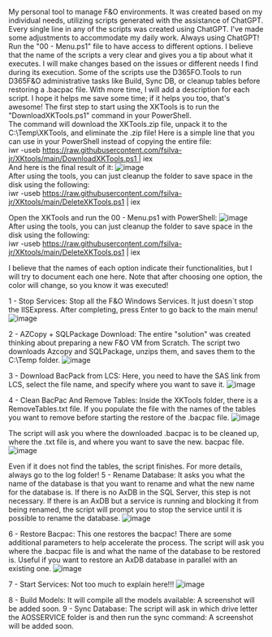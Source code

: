 My personal tool to manage F&O environments. It was created based on my individual needs, utilizing scripts generated with the assistance of ChatGPT. Every single line in any of the scripts was created using ChatGPT. I've made some adjustments to accommodate my daily work. Always using ChatGPT! Run the "00 - Menu.ps1" file to have access to different options. I believe that the name of the scripts a very clear and gives you a tip about what it executes. I will make changes based on the issues or different needs I find during its execution. Some of the scripts use the D365FO.Tools to run D365F&O administrative tasks like Build, Sync DB, or cleanup tables before restoring a .bacpac file. With more time, I will add a description for each script. I hope it helps me save some time; if it helps you too, that's awesome!
The first step to start using the XKTools is to run the "DownloadXKTools.ps1" command in your PowerShell.<br/>
The command will download the XKTools.zip file, unpack it to the C:\Temp\XKTools, and eliminate the .zip file! Here is a simple line that you can use in your PowerShell instead of copying the entire file:<br/>
iwr -useb https://raw.githubusercontent.com/fsilva-jr/XKtools/main/DownloadXKTools.ps1 | iex<br/>
And here is the final result of it:
![image](https://github.com/user-attachments/assets/5d06cfd2-6235-438d-b81a-fadbdcd8c881)
<br/>
After using the tools, you can just cleanup the folder to save space in the disk using the following:<br/>
iwr -useb  https://raw.githubusercontent.com/fsilva-jr/XKtools/main/DeleteXKTools.ps1 | iex <br/>

Open the XKTools and run the 00 - Menu.ps1 with PowerShell:
![image](https://github.com/user-attachments/assets/e0b85ef3-22ed-4348-a131-a948f539071a)
<br/>
After using the tools, you can just cleanup the folder to save space in the disk using the following:<br/>
iwr -useb  https://raw.githubusercontent.com/fsilva-jr/XKtools/main/DeleteXKTools.ps1 | iex <br/>


I believe that the names of each option indicate their functionalities, but I will try to document each one here. Note that after choosing one option, the color will change, so you know it was executed!

1 - Stop Services:
Stop all the F&O Windows Services. It just doesn´t stop the IISExpress. After completing, press Enter to go back to the main menu!
![image](https://github.com/user-attachments/assets/d4732740-7fa5-4723-9731-da9816bf6e74)


2 - AZCopy + SQLPackage Download:
The entire "solution" was created thinking about preparing a new F&O VM from Scratch. The script two downloads Azcopy and SQLPackage, unzips them, and saves them to the C:\Temp folder.
![image](https://github.com/user-attachments/assets/01e386eb-e831-43ed-9d9c-2518d49307fa)


3 - Download BacPack from LCS:
Here, you need to have the SAS link from LCS, select the file name, and specify where you want to save it.
![image](https://github.com/user-attachments/assets/69e62b87-7186-414a-8dc0-c0353024e11d)


4 - Clean BacPac And Remove Tables:
Inside the XKTools folder, there is a RemoveTables.txt file. If you populate the file with the names of the tables you want to remove before starting the restore of the .bacpac file.
![image](https://github.com/user-attachments/assets/b0380c07-b582-45c2-9e13-177b678f6cb5)

The script will ask you where the downloaded .bacpac is to be cleaned up, where the .txt file is, and where you want to save the new. bacpac file.
![image](https://github.com/user-attachments/assets/a7493d29-4059-4d7e-9768-45aa473abcf6)


Even if it does not find the tables, the script finishes. For more details, always go to the log folder!
5 - Rename Database:
It asks you what the name of the database is that you want to rename and what the new name for the database is. If there is no AxDB in the SQL Server, this step is not necessary. If there is an AxDB but a service is running and blocking it from being renamed, the script will prompt you to stop the service until it is possible to rename the database.
![image](https://github.com/user-attachments/assets/81e09e41-261c-4c35-a1ce-31b6e1809195)

6 - Restore Bacpac:
This one restores the bacpac! There are some additional parameters to help accelerate the process. The script will ask you where the .bacpac file is and what the name of the database to be restored is. Useful if you want to restore an AxDB database in parallel with an existing one.
![image](https://github.com/user-attachments/assets/577f6e9c-b179-4880-8334-d6ff02c1d98b)

7 - Start Services:
Not too much to explain here!!!
![image](https://github.com/user-attachments/assets/4ac741dc-d58e-4b1a-a394-dafa24d2e682)

8 - Build Models:
It will compile all the models available:
A screenshot will be added soon.
9 - Sync Database:
The script will ask in which drive letter the AOSSERVICE folder is and then run the sync command:
A screenshot will be added soon.
